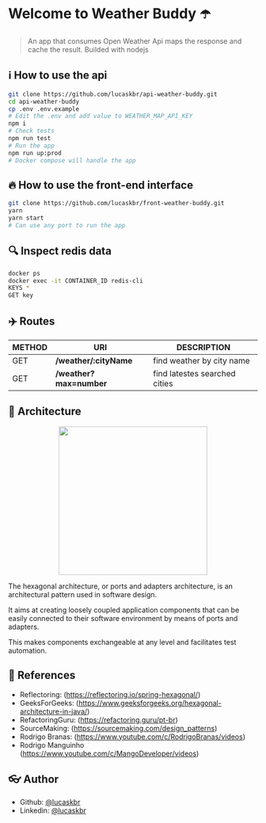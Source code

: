 
# Welcome to Weather Buddy ☂️


> An app that consumes Open Weather Api maps the response and cache the result. Builded with nodejs 

## :information_source: How to use the api

```sh
git clone https://github.com/lucaskbr/api-weather-buddy.git
cd api-weather-buddy
cp .env .env.example
# Edit the .env and add value to WEATHER_MAP_API_KEY
npm i
# Check tests
npm run test
# Run the app
npm run up:prod
# Docker compose will handle the app
```

## 🔥  How to use the front-end interface
```sh
git clone https://github.com/lucaskbr/front-weather-buddy.git
yarn
yarn start
# Can use any port to run the app
```


## 🔍  Inspect redis data

```sh
docker ps
docker exec -it CONTAINER_ID redis-cli
KEYS *
GET key
```


## ✈️ Routes

| METHOD | URI | DESCRIPTION |
| ------ | ------ | ------ |
| GET | **/weather/:cityName** | find weather by city name |
| GET | **/weather?max=number** | find latestes searched cities |



## 🏢 Architecture

<p align="center">
  <img src="https://user-images.githubusercontent.com/39783638/91785851-a44c0780-ebdc-11ea-885c-4590d13a4e6d.png" height="300">
</p>

The hexagonal architecture, or ports and adapters architecture, is an architectural pattern used in software design. 

It aims at creating loosely coupled application components that can be easily connected to their software environment by means of ports and adapters. 

This makes components exchangeable at any level and facilitates test automation.

## 📕 References


* Reflectoring: (https://reflectoring.io/spring-hexagonal/)
* GeeksForGeeks: (https://www.geeksforgeeks.org/hexagonal-architecture-in-java/)
* RefactoringGuru: (https://refactoring.guru/pt-br)
* SourceMaking: (https://sourcemaking.com/design_patterns)
* Rodrigo Branas: (https://www.youtube.com/c/RodrigoBranas/videos)
* Rodrigo Manguinho (https://www.youtube.com/c/MangoDeveloper/videos)



## :eyeglasses: Author

* Github: [@lucaskbr](https://github.com/lucaskbr)
* Linkedin: [@lucaskbr](https://www.linkedin.com/in/lucas-klasa-13891414b/)
